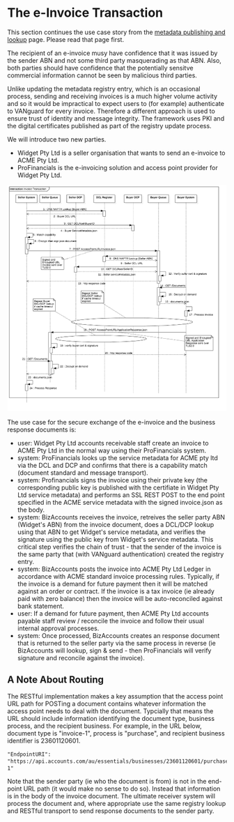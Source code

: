 # The e-Invoice Transaction

This section continues the use case story from the [metadata publishing and lookup](publishing.md) page.  Please read that page first.

The recipient of an e-invoice musy have confidence that it was issued by the sender ABN and not some third party masquerading as that ABN.  Also, both parties should have confidence that the potentially sensitve commercial information cannot be seen by malicious third parties.

Unlike updating the metadata registry entry, which is an occasional process, sending and receiving invoices is a much higher volume activity and so it would be impractical to expect users to (for example) authenticate to VANguard for every invoice.  Therefore a different approach is used to ensure trust of identity and message integrity.  The framework uses PKI and the digital certificates published as part of the registry update process.

We will introduce two new parties.
* Widget Pty Ltd is a seller organisation that wants to send an e-invoice to ACME Pty Ltd.
* ProFinancials is the e-invoicing solution and access point provider for Widget Pty Ltd.

![Transaction Model](eInvoiceTransaction.png)

The use case for the secure exchange of the e-invoice and the business response documents is:
* user: Widget Pty Ltd accounts receivable staff create an invoice to ACME Pty Ltd in the normal way using their ProFinancials system.
* system: ProFinancials looks up the service metadata for ACME pty ltd via the DCL and DCP and confirms that there is a capability match (document standard and message transport).
* system: Profinancials signs the invoice using their private key (the corresponding public key is published with the certifiate in Widget Pty Ltd service metadata) and performs an SSL REST POST to the end point specified in the ACME service metadata with the signed invoice.json as the body.
* system: BizAccounts receives the invoice, retreives the seller party ABN (Widget's ABN) from the invoice document, does a DCL/DCP lookup using that ABN to get Widget's service metadata, and verifies the signature using the public key from Widget's service metadata.  This critical step verifies the chain of trust - that the sender of the invoice is the same party that (with VANguard authentication) created the registry entry.
* system: BizAccounts posts the invoice into ACME Pty Ltd Ledger in accordance with ACME standard invoice processing rules.  Typically, if the invoice is a demand for future payment then it will be matched against an order or contract.  If the invoice is a tax invoice (ie already paid with zero balance) then the invoice will be auto-reconciled against bank statement.
* user: If a demand for future payment, then ACME Pty Ltd accounts payable staff review / reconcile the invoice and follow their usual internal approval processes.
* system: Once processed, BizAccounts creates an response document that is returned to the seller party via the same process in reverse (ie BizAccounts will lookup, sign & send - then ProFinancials will verify signature and reconcile against the invoice).

## A Note About Routing

The RESTful implementation makes a key assumption that the access point URL path for POSTing a document contains whatever information the access point needs to deal with the document.  Typcially that means the URL should include information identifying the document type, business process, and the recipient business.  For example, in the URL below, document type is "invoice-1", process is "purchase", and recipient business identifier is 23601120601.

```
"EndpointURI": "https://api.accounts.com/au/essentials/businesses/23601120601/purchase/invoice-1"
```

Note that the sender party (ie who the document is from) is not in the end-point URL path (it would make no sense to do so).  Instead that information is in the body of the invoice document.  The ultimate receiver system will process the document and, where appropriate use the same registry lookup and RESTful transport to send response documents to the sender party.

